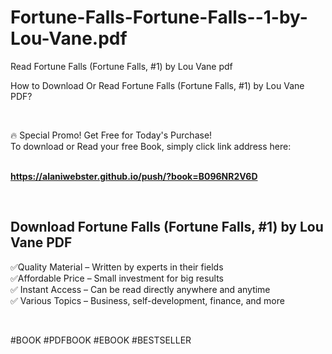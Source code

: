 # Fortune-Falls-Fortune-Falls--1-by-Lou-Vane.pdf
Read Fortune Falls (Fortune Falls, #1) by Lou Vane pdf
<p>How to Download Or Read Fortune Falls (Fortune Falls, #1) by Lou Vane PDF?</p>
<p>&nbsp;</p>
<p>&#128293;  Special Promo! Get Free for Today's Purchase!<br />To download or Read your free Book, simply click link address here:&nbsp;<br />&nbsp;</p>
<p><a href="https://alaniwebster.github.io/push/?book=B096NR2V6D"><strong>https://alaniwebster.github.io/push/?book=B096NR2V6D</strong></a></p>
<p>&nbsp;</p>
<h2>Download Fortune Falls (Fortune Falls, #1) by Lou Vane PDF</h2>
<p>&#x2705;Quality Material &ndash; Written by experts in their fields<br />&#x2705;Affordable Price &ndash; Small investment for big results<br />&#x2705; Instant Access &ndash; Can be read directly anywhere and anytime<br />&#x2705; Various Topics &ndash; Business, self-development, finance, and more</p>
<p>&nbsp;</p>
<p>#BOOK #PDFBOOK #EBOOK #BESTSELLER</p>
